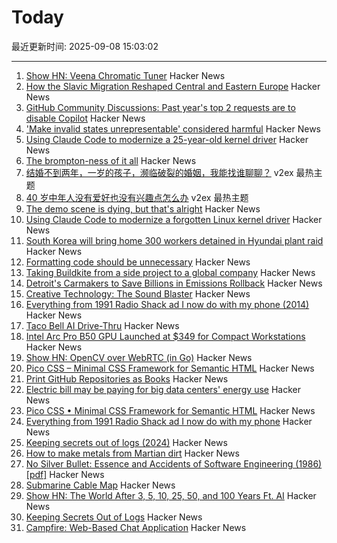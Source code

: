 # Today

最近更新时间: 2025-09-08 15:03:02

--- 
1. [Show HN: Veena Chromatic Tuner](https://play.google.com/store/apps/details?id=in.magima.digitaltuner&hl=en_US) Hacker News
2. [How the Slavic Migration Reshaped Central and Eastern Europe](https://www.mpg.de/25256341/0827-evan-slavic-migration-reshaped-central-and-eastern-europe-150495-x) Hacker News
3. [GitHub Community Discussions: Past year's top 2 requests are to disable Copilot](https://github.com/orgs/community/discussions) Hacker News
4. ['Make invalid states unrepresentable' considered harmful](https://www.seangoedecke.com/invalid-states/) Hacker News
5. [Using Claude Code to modernize a 25-year-old kernel driver](https://dmitrybrant.com/2025/09/07/using-claude-code-to-modernize-a-25-year-old-kernel-driver) Hacker News
6. [The brompton-ness of it all](https://backofmind.substack.com/p/the-brompton-ness-of-it-all) Hacker News
7. [结婚不到两年，一岁的孩子，濒临破裂的婚姻，我能找谁聊聊？](https://www.v2ex.com/t/1157682) v2ex 最热主题
8. [40 岁中年人没有爱好也没有兴趣点怎么办](https://www.v2ex.com/t/1157679) v2ex 最热主题
9. [The demo scene is dying, but that's alright](https://www.datagubbe.se/sceneherit/) Hacker News
10. [Using Claude Code to modernize a forgotten Linux kernel driver](https://dmitrybrant.com/2025/09/07/using-claude-code-to-modernize-a-25-year-old-kernel-driver) Hacker News
11. [South Korea will bring home 300 workers detained in Hyundai plant raid](https://apnews.com/article/us-south-korea-ice-raid-georgia-hyundai-ee8781d965c74a5ee18525ce87959ba4) Hacker News
12. [Formatting code should be unnecessary](https://maxleiter.com/blog/formatting) Hacker News
13. [Taking Buildkite from a side project to a global company](https://www.valleyofdoubt.com/p/taking-buildkite-from-a-side-project) Hacker News
14. [Detroit's Carmakers to Save Billions in Emissions Rollback](https://www.bloomberg.com/news/articles/2025-09-07/detroit-s-carmakers-to-save-billions-in-trump-emissions-rollback) Hacker News
15. [Creative Technology: The Sound Blaster](https://www.abortretry.fail/p/the-story-of-creative-technology) Hacker News
16. [Everything from 1991 Radio Shack ad I now do with my phone (2014)](https://www.trendingbuffalo.com/life/uncle-steves-buffalo/everything-from-1991-radio-shack-ad-now/) Hacker News
17. [Taco Bell AI Drive-Thru](https://aidarwinawards.org/nominees/taco-bell-ai-drive-thru.html) Hacker News
18. [Intel Arc Pro B50 GPU Launched at $349 for Compact Workstations](https://www.guru3d.com/story/intel-arc-pro-b50-gpu-launched-at-for-compact-workstations/) Hacker News
19. [Show HN: OpenCV over WebRTC (in Go)](https://github.com/pion/example-webrtc-applications/blob/master/gocv-to-webrtc/README.md) Hacker News
20. [Pico CSS – Minimal CSS Framework for Semantic HTML](https://picocss.com) Hacker News
21. [Print GitHub Repositories as Books](https://gitprint.me/) Hacker News
22. [Electric bill may be paying for big data centers' energy use](https://theconversation.com/how-your-electric-bill-may-be-paying-for-big-data-centers-energy-use-257794) Hacker News
23. [Pico CSS • Minimal CSS Framework for Semantic HTML](https://picocss.com) Hacker News
24. [Everything from 1991 Radio Shack ad I now do with my phone](https://www.trendingbuffalo.com/life/uncle-steves-buffalo/everything-from-1991-radio-shack-ad-now/) Hacker News
25. [Keeping secrets out of logs (2024)](https://allan.reyes.sh/posts/keeping-secrets-out-of-logs/) Hacker News
26. [How to make metals from Martian dirt](https://www.csiro.au/en/news/All/Articles/2025/August/Metals-out-of-martian-dirt) Hacker News
27. [No Silver Bullet: Essence and Accidents of Software Engineering (1986) [pdf]](https://www.cs.unc.edu/techreports/86-020.pdf) Hacker News
28. [Submarine Cable Map](https://www.submarinecablemap.com/) Hacker News
29. [Show HN: The World After 3, 5, 10, 25, 50, and 100 Years Ft. AI](https://www.mandar.cloud/blog.html) Hacker News
30. [Keeping Secrets Out of Logs](https://allan.reyes.sh/posts/keeping-secrets-out-of-logs/) Hacker News
31. [Campfire: Web-Based Chat Application](https://github.com/basecamp/once-campfire) Hacker News
